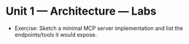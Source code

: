 # Unit 1 — Architecture — Labs

- Exercise: Sketch a minimal MCP server implementation and list the endpoints/tools it would expose.
